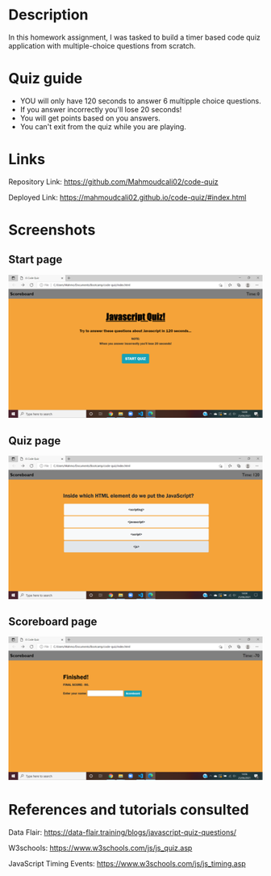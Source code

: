 # Description
  In this homework assignment, I was tasked to build a timer based code quiz application with multiple-choice questions from scratch.

  # Quiz guide 
  * YOU will only have 120 seconds to answer 6 multipple choice questions.  
  * If you answer incorrectly you'll lose 20 seconds!
  * You will get points based on you answers.
  * You can't exit from the quiz while you are playing.

# Links
Repository Link: https://github.com/Mahmoudcali02/code-quiz

Deployed Link: https://mahmoudcali02.github.io/code-quiz/#index.html

# Screenshots
## Start page 
![Start page screenshot](assets/images/start-page-screenshot.png)


## Quiz page 
![Quiz page screenshot](assets/images/quiz-page-screenshot.png)


## Scoreboard page
![Scoreboard page screenshot](assets/images/scoreboard-page-screenshot.png)

# References and tutorials consulted
Data Flair: https://data-flair.training/blogs/javascript-quiz-questions/

W3schools: https://www.w3schools.com/js/js_quiz.asp

JavaScript Timing Events: https://www.w3schools.com/js/js_timing.asp
